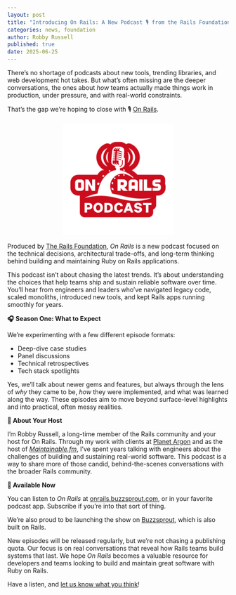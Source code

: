```yaml
---
layout: post
title: "Introducing On Rails: A New Podcast 🎙️ from the Rails Foundation"
categories: news, foundation
author: Robby Russell
published: true
date: 2025-06-25
---
```


There’s no shortage of podcasts about new tools, trending libraries, and web development hot takes. But what’s often missing are the deeper conversations, the ones about _how_ teams actually made things work in production, under pressure, and with real-world constraints.

That’s the gap we’re hoping to close with 🎙️ <a href="https://onrails.buzzsprout.com/">On Rails</a>.

<p style="text-align: center; margin-top: 20px"><img src="/assets/images/logo-onrails.png" style="width: 50%"></p>

Produced by [The Rails Foundation](/foundation), _On Rails_ is a new podcast focused on the technical decisions, architectural trade-offs, and long-term thinking behind building and maintaining Ruby on Rails applications.

This podcast isn’t about chasing the latest trends. It’s about understanding the choices that help teams ship and sustain reliable software over time. You’ll hear from engineers and leaders who’ve navigated legacy code, scaled monoliths, introduced new tools, and kept Rails apps running smoothly for years.

**🎧 Season One: What to Expect**

We’re experimenting with a few different episode formats:
- Deep-dive case studies
- Panel discussions
- Technical retrospectives
- Tech stack spotlights

Yes, we’ll talk about newer gems and features, but always through the lens of _why_ they came to be, _how_ they were implemented, and what was learned along the way. These episodes aim to move beyond surface-level highlights and into practical, often messy realities.

**👋 About Your Host**

I’m Robby Russell, a long-time member of the Rails community and your host for On Rails. Through my work with clients at <a href="https://www.planetargon.com">Planet Argon</a> and as the host of _<a href="https://maintainable.fm">Maintainable.fm</a>_, I’ve spent years talking with engineers about the challenges of building and sustaining real-world software. This podcast is a way to share more of those candid, behind-the-scenes conversations with the broader Rails community.

**🚀 Available Now**

You can listen to _On Rails_ at <a href="https://onrails.buzzsprout.com/">onrails.buzzsprout.com</a>, or in your favorite podcast app. Subscribe if you’re into that sort of thing.

We’re also proud to be launching the show on <a href="https://www.buzzsprout.com/">Buzzsprout</a>, which is also built on Rails.

New episodes will be released regularly, but we’re not chasing a publishing quota. Our focus is on real conversations that reveal how Rails teams build systems that last.
We hope _On Rails_ becomes a valuable resource for developers and teams looking to build and maintain great software with Ruby on Rails.

Have a listen, and <a href="mailto:foundation@rubyonrails.org">let us know what you think</a>!

